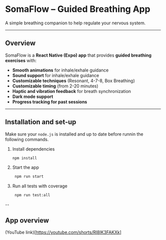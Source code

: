 # SomaFlow – Guided Breathing App  

A simple breathing companion to help regulate your nervous system.

---

## Overview
SomaFlow is a **React Native (Expo) app** that provides **guided breathing exercises** with:  
- **Smooth animations** for inhale/exhale guidance  
- **Sound support** for inhale/exhale guidance  
- **Customizable techniques** (Resonant, 4-7-8, Box Breathing)  
- **Customizable timing** (from 2-20 minutes)  
- **Haptic and vibration feedback** for breath synchronization  
- **Dark mode support**  
- **Progress tracking for past sessions**  

---

## Installation and set-up
Make sure your `node.js` is installed and up to date before runnin the following commands.

1. Install dependencies

   ```bash
   npm install
   ```

2. Start the app

   ```bash
    npm run start
   ```

3. Run all tests with coverage

   ```bash
    npm run test:all
   ```

--

## App overview

(YouTube link)[https://youtube.com/shorts/Rl8IK3FAKXk]
